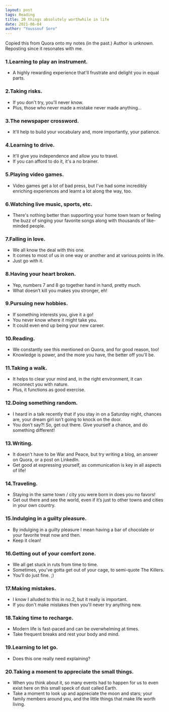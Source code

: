```yaml
---
layout: post
tags: Reading
title: 20 things absolutely worthwhile in life
date: 2021-06-04
author: "Youssouf Soro"
---
```


Copied this from Quora onto my notes (in the past.) Author is unknown.
Reposting since it resonates with me.

### 1.Learning to play an instrument.

- A highly rewarding experience that'll frustrate and delight you in equal parts.

### 2.Taking risks.

- If you don't try, you'll never know. 
- Plus, those who never made a mistake never made anything…

### 3.The newspaper crossword.

- It'll help to build your vocabulary and, more importantly, your patience.

### 4.Learning to drive.

- It'll give you independence and allow you to travel. 
- If you can afford to do it, it's a no brainer.

### 5.Playing video games.

- Video games get a lot of bad press, but I've had some incredibly enriching experiences and learnt a lot along the way, too.

### 6.Watching live music, sports, etc.

- There's nothing better than supporting your home town team or feeling the buzz of singing your favorite songs along with thousands of like-minded people.

### 7.Falling in love.

- We all know the deal with this one. 
- It comes to most of us in one way or another and at various points in life. 
- Just go with it.

### 8.Having your heart broken.

- Yep, numbers 7 and 8 go together hand in hand, pretty much. 
- What doesn’t kill you makes you stronger, eh!

### 9.Pursuing new hobbies.

- If something interests you, give it a go! 
- You never know where it might take you. 
- It could even end up being your new career.

### 10.Reading.

- We constantly see this mentioned on Quora, and for good reason, too! 
- Knowledge is power, and the more you have, the better off you'll be.

### 11.Taking a walk.

- It helps to clear your mind and, in the right environment, it can reconnect you with nature. 
- Plus, it functions as good exercise.

### 12.Doing something random.

- I heard in a talk recently that if you stay in on a Saturday night, chances are, your dream girl isn’t going to knock on the door. 
- You don’t say?! So, get out there. Give yourself a chance, and do something different!

### 13.Writing.

- It doesn't have to be War and Peace, but try writing a blog, an answer on Quora, or a post on LinkedIn. 
- Get good at expressing yourself, as communication is key in all aspects of life!

### 14.Traveling.

- Staying in the same town / city you were born in does you no favors! 
- Get out there and see the world, even if it’s just to other towns and cities in your own country.

### 15.Indulging in a guilty pleasure.

- By indulging in a guilty pleasure I mean having a bar of chocolate or your favorite treat now and then. 
- Keep it clean!

### 16.Getting out of your comfort zone.

- We all get stuck in ruts from time to time. 
- Sometimes, you've gotta get out of your cage, to semi-quote The Killers. 
- You’ll do just fine. ;)

### 17.Making mistakes.

- I know I alluded to this in no.2, but it really is important. 
- If you don't make mistakes then you'll never try anything new.

### 18.Taking time to recharge.

- Modern life is fast-paced and can be overwhelming at times. 
- Take frequent breaks and rest your body and mind.

### 19.Learning to let go.

- Does this one really need explaining?

### 20.Taking a moment to appreciate the small things. 

- When you think about it, so many events had to happen for us to even exist here on this small speck of dust called Earth. 
- Take a moment to look up and appreciate the moon and stars; your family members around you, and the little things that make life worth living.
